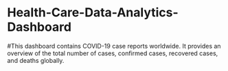 # Health-Care-Data-Analytics-Dashboard

#This dashboard contains COVID-19 case reports worldwide. It provides an overview of the total number of cases, confirmed cases, recovered cases, and deaths globally.

